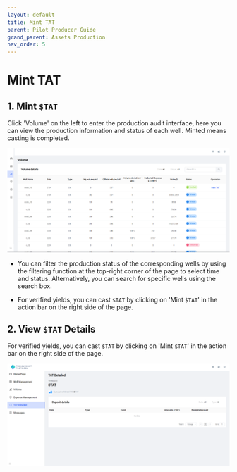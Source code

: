 ```yaml
---
layout: default
title: Mint TAT
parent: Pilot Producer Guide
grand_parent: Assets Production
nav_order: 5
---
```


# Mint TAT

## 1. Mint `$TAT`

Click 'Volume' on the left to enter the production audit interface, here you can view the production information and status of each well. Minted means casting is completed.

![Volume](/img/docs/Volume.jpg)

- You can filter the production status of the corresponding wells by using the filtering function at the top-right corner of the page to select time and status. Alternatively, you can search for specific wells using the search box.

- For verified yields, you can cast `$TAT` by clicking on 'Mint `$TAT`' in the action bar on the right side of the page.

## 2. View `$TAT` Details

For verified yields, you can cast `$TAT` by clicking on 'Mint `$TAT`' in the action bar on the right side of the page.

![TAT_detail](/img/docs/TAT_detail.png)